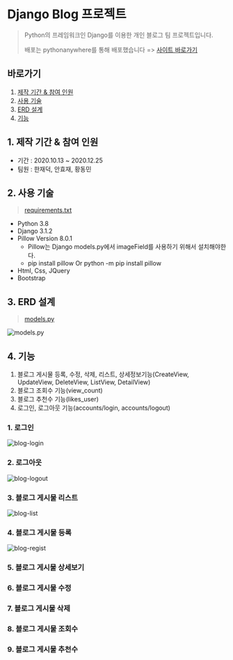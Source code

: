 # Django Blog 프로젝트
> Python의 프레임워크인 Django를 이용한 개인 블로그 팀 프로젝트입니다.
> 
> 배포는 pythonanywhere를 통해 배포했습니다 => [사이트 바로가기](http://hjaedeok.pythonanywhere.com/)

## 바로가기
1. [제작 기간 & 참여 인원](https://github.com/jaedeokhan/python-django-blog/blob/main/README.md#1-%EC%A0%9C%EC%9E%91-%EA%B8%B0%EA%B0%84--%EC%B0%B8%EC%97%AC-%EC%9D%B8%EC%9B%90)
2. [사용 기술](https://github.com/jaedeokhan/python-django-blog/blob/main/README.md#2-%EC%82%AC%EC%9A%A9-%EA%B8%B0%EC%88%A0)
3. [ERD 설계](https://github.com/jaedeokhan/python-django-blog/blob/main/README.md#3-erd-%EC%84%A4%EA%B3%84)
4. [기능](https://github.com/jaedeokhan/python-django-blog/blob/main/README.md#4-%EA%B8%B0%EB%8A%A5)

## 1. 제작 기간 & 참여 인원
* 기간 : 2020.10.13 ~ 2020.12.25
* 팀원 : 한재덕, 안효재, 황동민

## 2. 사용 기술
> [requirements.txt](https://github.com/jaedeokhan/Blog-Django/blob/main/requirements.txt)
* Python 3.8
* Django 3.1.2
* Pillow Version 8.0.1 
   * Pillow는 Django models.py에서 imageField를 사용하기 위해서 설치해야한다.
   * pip install pillow Or python -m pip install pillow
* Html, Css, JQuery
* Bootstrap

## 3. ERD 설계
> [models.py](https://github.com/jaedeokhan/python-django-blog/blob/main/blogproject/blog/models.py)

![models.py](https://user-images.githubusercontent.com/45028904/110242892-65d44280-7f9b-11eb-8a10-81090a685a21.png)

## 4. 기능
1. 블로그 게시물 등록, 수정, 삭제, 리스트, 상세정보기능(CreateView, UpdateView, DeleteView, ListView, DetailView)
2. 블로그 조회수 기능(view_count)
3. 블로그 추천수 기능(likes_user)
4. 로그인, 로그아웃 기능(accounts/login, accounts/logout)

### 1. 로그인
![blog-login](https://user-images.githubusercontent.com/45028904/109371697-6741a300-78e9-11eb-8e39-c63a96f65ed3.gif)


### 2. 로그아웃
![blog-logout](https://user-images.githubusercontent.com/45028904/109371904-5b0a1580-78ea-11eb-9494-1bd61470c0c8.gif)

### 3. 블로그 게시물 리스트
![blog-list](https://user-images.githubusercontent.com/45028904/109372169-7c1f3600-78eb-11eb-99e5-1e9f2fbf2a34.gif)

### 4. 블로그 게시물 등록
![blog-regist](https://user-images.githubusercontent.com/45028904/109372264-fb146e80-78eb-11eb-9229-7652a16fdf4e.gif)

### 5. 블로그 게시물 상세보기


### 6. 블로그 게시물 수정

### 7. 블로그 게시물 삭제

### 8. 블로그 게시물 조회수 

### 9. 블로그 게시물 추천수



